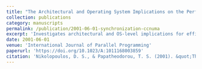 ```yaml
---
title: "The Architectural and Operating System Implications on the Performance of Synchronization on ccNUMA Multiprocessors"
collection: publications
category: manuscripts
permalink: /publication/2001-06-01-synchronization-ccnuma
excerpt: 'Investigates architectural and OS-level implications for efficient synchronization on ccNUMA platforms, analyzing hardware and software optimizations.'
date: 2001-06-01
venue: 'International Journal of Parallel Programming'
paperurl: 'https://doi.org/10.1023/A:1011168003859'
citation: 'Nikolopoulos, D. S., & Papatheodorou, T. S. (2001). &quot;The Architectural and Operating System Implications on the Performance of Synchronization on ccNUMA Multiprocessors.&quot; <i>IJPP</i>, 29(3), 249–282. https://doi.org/10.1023/A:1011168003859'
---
```

